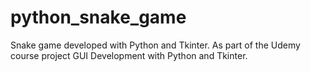 # python_snake_game
Snake game developed with Python and Tkinter. As part of the Udemy course project GUI Development with Python and Tkinter.
